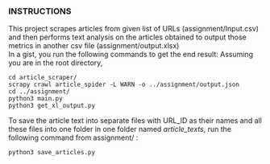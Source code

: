 <h3>INSTRUCTIONS</h3>

This project scrapes articles from given list of URLs (assignment/Input.csv) and then performs text analysis on the articles obtained to output those metrics in another csv file (assignment/output.xlsx)
<br>
In a gist, you run the following commands to get the end result:
Assuming you are in the root directory,

```
cd article_scraper/
scrapy crawl article_spider -L WARN -o ../assignment/output.json
cd ../assignment/
python3 main.py
python3 get_xl_output.py
```

To save the article text into separate files with URL_ID as their names and all these files into one folder in one folder named *article_texts*, run the following command from assignment/ :

```
python3 save_articles.py
```